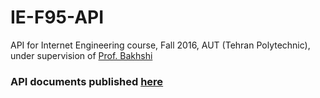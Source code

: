 # IE-F95-API
API for Internet Engineering course, Fall 2016, 
AUT (Tehran Polytechnic), 
under supervision of [Prof. Bakhshi](http://ceit.aut.ac.ir/~bakhshis)

### API documents published [here](http://api.ie.ce-it.ir/F95/docs)
